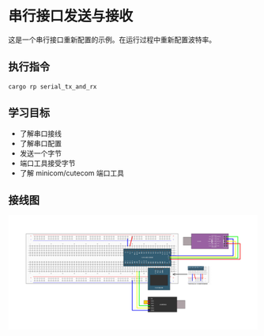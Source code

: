 # 串行接口发送与接收

这是一个串行接口重新配置的示例。在运行过程中重新配置波特率。

## 执行指令

```shell
cargo rp serial_tx_and_rx
```

## 学习目标

- 了解串口接线
- 了解串口配置
- 发送一个字节
- 端口工具接受字节
- 了解 minicom/cutecom 端口工具

## 接线图

![](../../../images/wiring_diagram/9-1%20串口发送.jpg)

